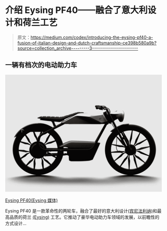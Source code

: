 # 介绍 Eysing PF40——融合了意大利设计和荷兰工艺

> 原文：<https://medium.com/codex/introducing-the-eysing-pf40-a-fusion-of-italian-design-and-dutch-craftsmanship-ce398b580a9b?source=collection_archive---------3----------------------->

## 一辆有档次的电动助力车

![](img/6f6756fe067420b6d9a006ef913d6b17.png)

[Eysing PF40(Eysing 媒体)](https://eysing.com/models/pf40/)

Eysing PF40 是一款革命性的两轮车，融合了最好的意大利设计[(宾尼法利纳)](https://pininfarina.it/en/)和最高品质的荷兰 [(Eysing)](https://eysing.com/) 工艺。它推动了豪华电动助力车领域的发展，以前瞻性的方式设计…